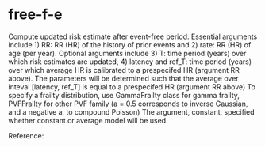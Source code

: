 # free-f-e
Compute updated risk estimate after event-free period. 
Essential arguments include 1) RR: RR (HR) of the history of prior events and 2) rate: RR (HR) of age (per year).
Optional arguments include 3) T: time period (years) over which risk estimates are updated, 4) latency and ref_T: time period (years) over which average HR is calibrated to a prespecifed HR (argument RR above). The parameters will be determined such that the average over inteval [latency, ref_T] is equal to a prespecifed HR (argument RR above)
To specify a frailty distribution, use GammaFrailty class for gamma frailty, PVFFrailty for other PVF family (a = 0.5 corresponds to inverse Gaussian, and a negative a, to compound Poisson)
The argument, constant, specified whether constant or average model will be used.

Reference:

